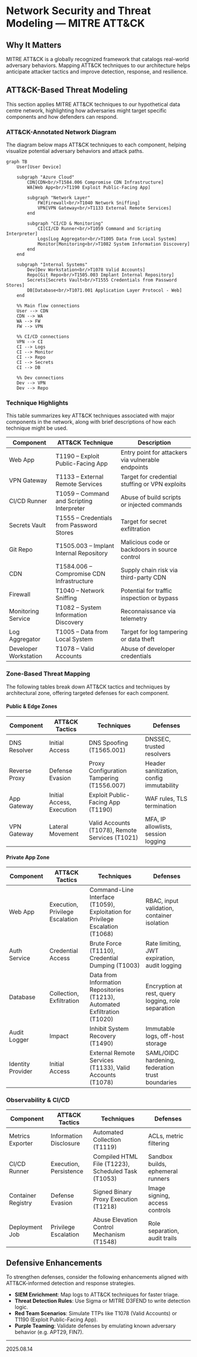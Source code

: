 # Network Security and Threat Modeling — MITRE ATT&CK

## Why It Matters

MITRE ATT&CK is a globally recognized framework that catalogs real-world adversary behaviors. Mapping ATT&CK techniques to our architecture helps anticipate attacker tactics and improve detection, response, and resilience.

## ATT&CK-Based Threat Modeling

This section applies MITRE ATT&CK techniques to our hypothetical data centre network, highlighting how adversaries might target specific components and how defenders can respond.

### ATT&CK-Annotated Network Diagram

The diagram below maps ATT&CK techniques to each component, helping visualize potential adversary behaviors and attack paths.  

<!-- ALT:> MITRE ATT&CK annotated network diagram -->

<!-- DESC: MITRE ATT&CK annotated network diagram showing user device connecting to Azure Cloud containing CDN with T1584.006 technique, Web App with T1190 exploit technique, network layer with firewall T1040 network sniffing and VPN gateway T1133 external remote services, CI/CD and monitoring components with T1059 command scripting, T1005 data collection, and T1082 system discovery techniques. Internal systems show dev workstation T1078 valid accounts, Git repo T1505.003 repository implant, secrets vault T1555 credential access, and database T1071.001 application layer protocol techniques. -->  
```mermaid
graph TB
    User[User Device]
    
    subgraph "Azure Cloud"
        CDN[CDN<br/>T1584.006 Compromise CDN Infrastructure]
        WA[Web App<br/>T1190 Exploit Public-Facing App]
        
        subgraph "Network Layer"
            FW[Firewall<br/>T1040 Network Sniffing]
            VPN[VPN Gateway<br/>T1133 External Remote Services]
        end
        
        subgraph "CI/CD & Monitoring"
            CI[CI/CD Runner<br/>T1059 Command and Scripting Interpreter]
            Logs[Log Aggregator<br/>T1005 Data from Local System]
            Monitor[Monitoring<br/>T1082 System Information Discovery]
        end
    end
    
    subgraph "Internal Systems"
        Dev[Dev Workstation<br/>T1078 Valid Accounts]
        Repo[Git Repo<br/>T1505.003 Implant Internal Repository]
        Secrets[Secrets Vault<br/>T1555 Credentials from Password Stores]
        DB[Database<br/>T1071.001 Application Layer Protocol - Web]
    end

    %% Main flow connections
    User --> CDN
    CDN --> WA
    WA --> FW
    FW --> VPN
    
    %% CI/CD connections
    VPN --> CI
    CI --> Logs
    CI --> Monitor
    CI --> Repo
    CI --> Secrets
    CI --> DB
    
    %% Dev connections
    Dev --> VPN
    Dev --> Repo
```

### Technique Highlights

This table summarizes key ATT&CK techniques associated with major components in the network, along with brief descriptions of how each technique might be used.

| Component             | ATT&CK Technique                           | Description                                        |
| ----------------------- | -------------------------------------------- | ---------------------------------------------------- |
| Web App               | T1190 – Exploit Public-Facing App         | Entry point for attackers via vulnerable endpoints |
| VPN Gateway           | T1133 – External Remote Services          | Target for credential stuffing or VPN exploits     |
| CI/CD Runner          | T1059 – Command and Scripting Interpreter | Abuse of build scripts or injected commands        |
| Secrets Vault         | T1555 – Credentials from Password Stores  | Target for secret exfiltration                     |
| Git Repo              | T1505.003 – Implant Internal Repository   | Malicious code or backdoors in source control      |
| CDN                   | T1584.006 – Compromise CDN Infrastructure | Supply chain risk via third-party CDN              |
| Firewall              | T1040 – Network Sniffing                  | Potential for traffic inspection or bypass         |
| Monitoring Service    | T1082 – System Information Discovery      | Reconnaissance via telemetry                       |
| Log Aggregator        | T1005 – Data from Local System            | Target for log tampering or data theft             |
| Developer Workstation | T1078 – Valid Accounts                    | Abuse of developer credentials                     |


### Zone-Based Threat Mapping

The following tables break down ATT&CK tactics and techniques by architectural zone, offering targeted defenses for each component.

#### Public & Edge Zones


| Component     | ATT&CK Tactics            | Techniques                                      | Defenses                                 |
| --------------- | --------------------------- | ------------------------------------------------- | ------------------------------------------ |
| DNS Resolver  | Initial Access            | DNS Spoofing (T1565.001)                        | DNSSEC, trusted resolvers                |
| Reverse Proxy | Defense Evasion           | Proxy Configuration Tampering (T1556.007)       | Header sanitization, config immutability |
| App Gateway   | Initial Access, Execution | Exploit Public-Facing App (T1190)               | WAF rules, TLS termination               |
| VPN Gateway   | Lateral Movement          | Valid Accounts (T1078), Remote Services (T1021) | MFA, IP allowlists, session logging      |

#### Private App Zone


| Component         | ATT&CK Tactics                  | Techniques                                                                    | Defenses                                           |
| ------------------- | --------------------------------- | ------------------------------------------------------------------------------- | ---------------------------------------------------- |
| Web App           | Execution, Privilege Escalation | Command-Line Interface (T1059), Exploitation for Privilege Escalation (T1068) | RBAC, input validation, container isolation        |
| Auth Service      | Credential Access               | Brute Force (T1110), Credential Dumping (T1003)                               | Rate limiting, JWT expiration, audit logging       |
| Database          | Collection, Exfiltration        | Data from Information Repositories (T1213), Automated Exfiltration (T1020)    | Encryption at rest, query logging, role separation |
| Audit Logger      | Impact                          | Inhibit System Recovery (T1490)                                               | Immutable logs, off-host storage                   |
| Identity Provider | Initial Access                  | External Remote Services (T1133), Valid Accounts (T1078)                      | SAML/OIDC hardening, federation trust boundaries   |

### Observability & CI/CD

| Component          | ATT&CK Tactics         | Techniques                                         | Defenses                          |
| -------------------- | ------------------------ | ---------------------------------------------------- | ----------------------------------- |
| Metrics Exporter   | Information Disclosure | Automated Collection (T1119)                       | ACLs, metric filtering            |
| CI/CD Runner       | Execution, Persistence | Compiled HTML File (T1223), Scheduled Task (T1053) | Sandbox builds, ephemeral runners |
| Container Registry | Defense Evasion        | Signed Binary Proxy Execution (T1218)              | Image signing, access controls    |
| Deployment Job     | Privilege Escalation   | Abuse Elevation Control Mechanism (T1548)          | Role separation, audit trails     |

## Defensive Enhancements

To strengthen defenses, consider the following enhancements aligned with ATT&CK-informed detection and response strategies.

* **SIEM Enrichment**: Map logs to ATT&CK techniques for faster triage.
* **Threat Detection Rules**: Use Sigma or MITRE D3FEND to write detection logic.
* **Red Team Scenarios**: Simulate TTPs like T1078 (Valid Accounts) or T1190 (Exploit Public-Facing App).
* **Purple Teaming**: Validate defenses by emulating known adversary behavior (e.g. APT29, FIN7).

---

2025.08.14
